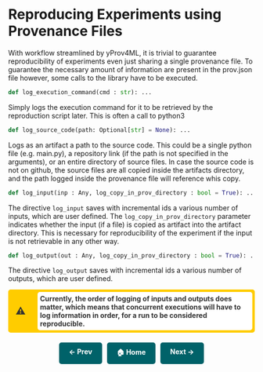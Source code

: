 
# Reproducing Experiments using Provenance Files

With workflow streamlined by yProv4ML, it is trivial to guarantee reproducibility of experiments even just sharing a single provenance file. 
To guarantee the necessary amount of information are present in the prov.json file however, some calls to the library have to be executed. 

```python
def log_execution_command(cmd : str): ...
```

Simply logs the execution command for it to be retrieved by the reproduction script later. This is often a call to python3

```python
def log_source_code(path: Optional[str] = None): ...
```

Logs as an artifact a path to the source code. This could be a single python file (e.g. main.py), a repository link (if the path is not specified in the arguments), or an entire directory of source files. 
In case the source code is not on github, the source files are all copied inside the artifacts directory, and the path logged inside the provenance file will reference whis copy. 

```python
def log_input(inp : Any, log_copy_in_prov_directory : bool = True): ...
```

The directive `log_input` saves with incremental ids a various number of inputs, which are user defined. 
The `log_copy_in_prov_directory` parameter indicates whether the input (if a file) is copied as artifact into the artifact directory. This is necessary for reproducibility of the experiment if the input is not retrievable in any other way. 

```python
def log_output(out : Any, log_copy_in_prov_directory : bool = True): ...
```

The directive `log_output` saves with incremental ids a various number of outputs, which are user defined. 

<div style="display: flex; align-items: center; background-color: #ffcc00; color: #333; border: 5px solid #ffcc00; font-weight: bold; border-radius: 5px; position: relative;">
    <span style="position: absolute; left: 10px; font-size: 20px;">⚠</span>
    <span style="margin-left: 55px; padding: 5px; background-color: white; border-radius: 5px; width:100%">
    Currently, the order of logging of inputs and outputs does matter, which means that concurrent executions will have to log information in order, for a run to be considered reproducible. 
    </span>
</div>



<div style="display: flex; justify-content: center; gap: 10px; margin-top: 20px;">
    <a href="registering_metrics.md" style="text-decoration: none; background-color: #006269; color: white; padding: 10px 20px; border-radius: 5px; font-weight: bold; transition: 0.3s;">← Prev</a>
    <a href="." style="text-decoration: none; background-color: #006269; color: white; padding: 10px 20px; border-radius: 5px; font-weight: bold; transition: 0.3s;">🏠 Home</a>
    <a href="prov_viewer.md" style="text-decoration: none; background-color: #006269; color: white; padding: 10px 20px; border-radius: 5px; font-weight: bold; transition: 0.3s;">Next →</a>
</div>